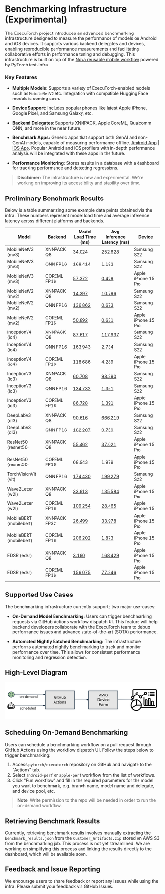 # Benchmarking Infrastructure (Experimental)

The ExecuTorch project introduces an advanced benchmarking infrastructure designed to measure the performance of models on Android and iOS devices. It supports various backend delegates and devices, enabling reproducible performance measurements and facilitating collaborative efforts in performance tuning and debugging. This infrastructure is built on top of the [Nova reusable mobile workflow](https://github.com/pytorch/test-infra/wiki/Testing-Android-and-iOS-apps-on-OSS-CI-using-Nova-reusable-mobile-workflow) powered by PyTorch test-infra.

### Key Features

- **Multiple Models**: Supports a variety of ExecuTorch-enabled models such as `MobileNetV2` etc. Integration with compatible Hugging Face models is coming soon.

- **Device Support**: Includes popular phones like latest Apple iPhone, Google Pixel, and Samsung Galaxy, etc.

- **Backend Delegates**: Supports XNNPACK, Apple CoreML, Qualcomm QNN, and more in the near future.

- **Benchmark Apps:** Generic apps that support both GenAI and non-GenAI models, capable of measuring performance offline. [Android App](android/benchmark/) | [iOS App](apple/Benchmark/). Popular Android and iOS profilers with in-depth performance analysis will be integrated with these apps in the future.

- **Performance Monitoring**: Stores results in a database with a dashboard for tracking performance and detecting regressions.

> **Disclaimer:** The infrastructure is new and experimental. We're working on improving its accessibility and stability over time.


## Preliminary Benchmark Results

Below is a table summarizing some example data points obtained via the infra. These numbers represent model load time and average inference latency across different platforms and backends.

| Model                 | Backend      | Model Load Time (ms) | Avg Inference Latency (ms) | Device                 |
|-----------------------|--------------|----------------------|----------------------------|------------------------|
| MobileNetV3 (mv3)     | XNNPACK Q8   | [34.024](https://github.com/pytorch/executorch/actions/runs/10875550238/job/30218988461)               | [252.628](https://github.com/pytorch/executorch/actions/runs/10875550238/job/30218988461)                    | Samsung S22            |
| MobileNetV3 (mv3)     | QNN FP16     | [168.414](https://github.com/pytorch/executorch/actions/runs/10875550238/job/30218987785)              | [1.182](https://github.com/pytorch/executorch/actions/runs/10875550238/job/30218987785)                      | Samsung S22            |
| MobileNetV3 (mv3)     | COREML FP16  | [57.372](https://github.com/pytorch/executorch/actions/runs/11136241814/job/30999930691)               | [0.429](https://github.com/pytorch/executorch/actions/runs/11136241814/job/30999930691)                    | Apple iPhone 15 Pro    |
| MobileNetV2 (mv2)     | XNNPACK Q8   | [14.397](https://github.com/pytorch/executorch/actions/runs/10875550238/job/30218987379)               | [10.796](https://github.com/pytorch/executorch/actions/runs/10875550238/job/30218987379)                     | Samsung S22            |
| MobileNetV2 (mv2)     | QNN FP16     | [136.862](https://github.com/pytorch/executorch/actions/runs/10875550238/job/30218987097)              | [0.673](https://github.com/pytorch/executorch/actions/runs/10875550238/job/30218987097)                      | Samsung S22            |
| MobileNetV2 (mv2)     | COREML FP16  | [50.892](https://github.com/pytorch/executorch/actions/runs/11171117103/job/31056078594)               | [0.631](https://github.com/pytorch/executorch/actions/runs/11171117103/job/31056078594)                    | Apple iPhone 15 Pro   |
| InceptionV4 (ic4)     | XNNPACK Q8   | [87.617](https://github.com/pytorch/executorch/actions/runs/10875550238/job/30218986716)               | [117.937](https://github.com/pytorch/executorch/actions/runs/10875550238/job/30218986716)                    | Samsung S22            |
| InceptionV4 (ic4)     | QNN FP16     | [163.943](https://github.com/pytorch/executorch/actions/runs/10875550238/job/30218986381)              | [2.734](https://github.com/pytorch/executorch/actions/runs/10875550238/job/30218986381)                      | Samsung S22            |
| InceptionV4 (ic4)     | COREML FP16  | [118.686](https://github.com/pytorch/executorch/actions/runs/11136241814/job/30999930140)              | [4.289](https://github.com/pytorch/executorch/actions/runs/11136241814/job/30999930140)                   | Apple iPhone 15 Pro    |
| InceptionV3 (ic3)     | XNNPACK Q8   | [60.708](https://github.com/pytorch/executorch/actions/runs/10875550238/job/30218986023)               | [98.390](https://github.com/pytorch/executorch/actions/runs/10875550238/job/30218986023)                     | Samsung S22            |
| InceptionV3 (ic3)     | QNN FP16     | [134.732](https://github.com/pytorch/executorch/actions/runs/10875550238/job/30218985425)              | [1.351](https://github.com/pytorch/executorch/actions/runs/10875550238/job/30218985425)                      | Samsung S22            |
| InceptionV3 (ic3)     | COREML FP16  | [86.728](https://github.com/pytorch/executorch/actions/runs/11171117103/job/31056078753)               | [1.391](https://github.com/pytorch/executorch/actions/runs/11171117103/job/31056078753)                   | Apple iPhone 15 Pro    |
| DeepLabV3 (dl3)       | XNNPACK Q8   | [90.616](https://github.com/pytorch/executorch/actions/runs/10875550238/job/30218985758)               | [666.219](https://github.com/pytorch/executorch/actions/runs/10875550238/job/30218985758)                    | Samsung S22            |
| DeepLabV3 (dl3)       | QNN FP16     | [182.207](https://github.com/pytorch/executorch/actions/runs/10875550238/job/30218985141)              | [9.759](https://github.com/pytorch/executorch/actions/runs/10875550238/job/30218985141)                      | Samsung S22            |
| ResNet50 (resnet50)   | XNNPACK Q8   | [55.462](https://github.com/pytorch/executorch/actions/runs/10911725781/job/30285857102)               | [37.021](https://github.com/pytorch/executorch/actions/runs/10911725781/job/30285857102)                     | Apple iPhone 15 Pro    |
| ResNet50 (resnet50)   | COREML FP16  | [68.943](https://github.com/pytorch/executorch/actions/runs/11136241814/job/30999930818)               | [1.979](https://github.com/pytorch/executorch/actions/runs/11136241814/job/30999930818)                   | Apple iPhone 15 Pro    |
| TorchVisionVit (vit)  | QNN FP16     | [174.430](https://github.com/pytorch/executorch/actions/runs/10875550238/job/30218989581)              | [199.279](https://github.com/pytorch/executorch/actions/runs/10875550238/job/30218989581)                    | Samsung S22            |
| Wave2Letter (w2l)     | XNNPACK Q8   | [33.913](https://github.com/pytorch/executorch/actions/runs/10857890364/job/30139445319)               | [135.584](https://github.com/pytorch/executorch/actions/runs/10857890364/job/30139445319)                    | Apple iPhone 15 Pro    |
| Wave2Letter (w2l)     | COREML FP16  | [109.254](https://github.com/pytorch/executorch/actions/runs/11136241814/job/30999931566)               | [28.465](https://github.com/pytorch/executorch/actions/runs/11136241814/job/30999931566)                    | Apple iPhone 15    |
| MobileBERT (mobilebert) | XNNPACK FP32 | [26.499](https://github.com/pytorch/executorch/actions/runs/11136241814/job/30999930558)               | [33.978](https://github.com/pytorch/executorch/actions/runs/11136241814/job/30999930558)                    | Apple iPhone 15 Pro    |
| MobileBERT (mobilebert) | COREML FP16  | [206.202](https://github.com/pytorch/executorch/actions/runs/11136241814/job/30999930398)               | [1.873](https://github.com/pytorch/executorch/actions/runs/11136241814/job/30999930398)                    | Apple iPhone 15 Pro    |
| EDSR (edsr)           | XNNPACK Q8   | [3.190](https://github.com/pytorch/executorch/actions/runs/11136241814/job/30999929836)               | [168.429](https://github.com/pytorch/executorch/actions/runs/11136241814/job/30999929836)                    | Apple iPhone 15 Pro    |
| EDSR (edsr)           | COREML FP16  | [156.075](https://github.com/pytorch/executorch/actions/runs/11136241814/job/30999929690)               | [77.346](https://github.com/pytorch/executorch/actions/runs/11136241814/job/30999929690)                    | Apple iPhone 15 Pro    |


## Supported Use Cases

The benchmarking infrastructure currently supports two major use-cases:

- **On-Demand Model Benchmarking:** Users can trigger benchmarking requests via GitHub Actions workflow dispatch UI. This feature will help backend developers collaborate with the ExecuTorch team to debug performance issues and advance state-of-the-art (SOTA) performance.

- **Automated Nightly Batched Benchmarking:** The infrastructure performs automated nightly benchmarking to track and monitor performance over time. This allows for consistent performance monitoring and regression detection.


## High-Level Diagram

![Benchmarking Infrastructure](../../docs/source/_static/img/benchmark-infra.png)


## Scheduling On-Demand Benchmarking

Users can schedule a benchmarking workflow on a pull request through GitHub Actions using the workflow dispatch UI. Follow the steps below to trigger benchmarking:
1. Access `pytorch/executorch` repository on GitHub and navigate to the "Actions" tab.
2. Select `android-perf` or `apple-perf` workflow from the list of workflows.
3. Click "Run workflow" and fill in the required parameters for the model you want to benchmark, e.g. branch name, model name and delegate, and device pool, etc.

> **Note:** Write permission to the repo will be needed in order to run the on-demand workflow.


## Retrieving Benchmark Results

Currently, retrieving benchmark results involves manually extracting the `benchmark_results.json` from the `Customer_Artifacts.zip` stored on AWS S3 from the benchmarking job. This process is not yet streamlined. We are working on simplifying this process and linking the results directly to the dashboard, which will be available soon.


## Feedback and Issue Reporting
We encourage users to share feedback or report any issues while using the infra. Please submit your feedback via GitHub Issues.
